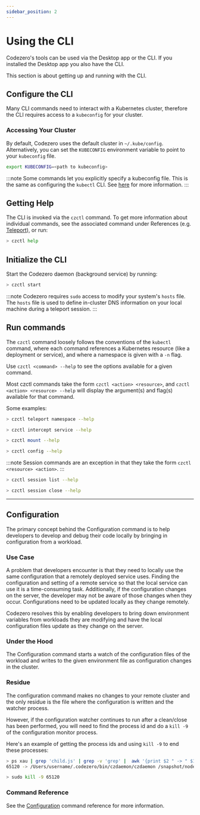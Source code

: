 ```yaml
---
sidebar_position: 2
---
```


# Using the CLI

Codezero's tools can be used via the Desktop app or the CLI. If you installed the Desktop app you also have the CLI.

This section is about getting up and running with the CLI.

## Configure the CLI

Many CLI commands need to interact with a Kubernetes cluster, therefore the CLI requires access to a `kubeconfig` for your cluster.

### Accessing Your Cluster

By default, Codezero uses the default cluster in `~/.kube/config`. Alternatively, you can set the `KUBECONFIG` environment variable to point to your `kubeconfig` file.

```bash
export KUBECONFIG=<path to kubeconfig>
```

:::note
Some commands let you explicitly specify a kubeconfig file.
This is the same as configuring the `kubectl` CLI. See [here](https://kubernetes.io/docs/concepts/configuration/organize-cluster-access-kubeconfig/) for more information.
:::

## Getting Help

The CLI is invoked via the `czctl` command. To get more information about individual commands, see the associated command under References (e.g. [Teleport](/references/command-line?id=teleport)), or run:

```bash
> czctl help
```

## Initialize the CLI

Start the Codezero daemon (background service) by running:

```bash
> czctl start
```

:::note
Codezero requires `sudo` access to modify your system's `hosts` file. The `hosts` file is used to define in-cluster DNS information on your local machine during a teleport session.
:::

## Run commands

The `czctl` command loosely follows the conventions of the `kubectl` command, where each command references a Kubernetes resource (like a deployment or service), and where a namespace is given with a `-n` flag.

Use `czctl <command> --help` to see the options available for a given command.

Most czctl commands take the form `czctl <action> <resource>`, and `czctl <action> <resource> --help` will display the argument(s) and flag(s) available for that command.

Some examples:

```bash
> czctl teleport namespace --help
```

```bash
> czctl intercept service --help
```

```bash
> czctl mount --help
```

```bash
> czctl config --help
```

:::note
Session commands are an exception in that they take the form `czctl <resource> <action>`.
:::

```bash
> czctl session list --help
```

```bash
> czctl session close --help
```

---

## Configuration

The primary concept behind the Configuration command is to help developers to develop and debug their code locally by bringing in configuration from a workload.

### Use Case

A problem that developers encounter is that they need to locally use the same configuration that a remotely deployed service uses. Finding the configuration and setting of a remote service so that the local service can use it is a time-consuming task. Additionally, if the configuration changes on the server, the developer may not be aware of those changes when they occur. Configurations need to be updated locally as they change remotely.

Codezero resolves this by enabling developers to bring down environment variables from workloads they are modifying and have the local configuration files update as they change on the server.

### Under the Hood

The Configuration command starts a watch of the configuration files of the workload and writes to the given environment file as configuration changes in the cluster.

### Residue

The configuration command makes no changes to your remote cluster and the only residue is the file where the configuration is written and the watcher process.

However, if the configuration watcher continues to run after a clean/close has been performed, you will need to find the process id and do a `kill -9` of the configuration monitor process.

Here's an example of getting the process ids and using `kill -9` to end these processes:

```bash
> ps xau | grep 'child.js' | grep -v 'grep' |  awk '{print $2 " -> " $11, $12}'
65120 -> /Users/username/.codezero/bin/czdaemon/czdaemon /snapshot/node-monorepo/gulpfile.js/tmp/czdaemon/package/lib/engine/services/monitors/env/child.js
```

```bash
> sudo kill -9 65120
```

### Command Reference

See the [Configuration](/references/command-line?id=configuration) command reference for more information.
